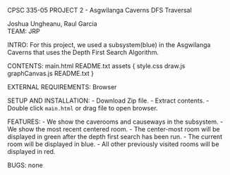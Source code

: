 CPSC 335-05
PROJECT 2 - Asgwilanga Caverns DFS Traversal

Joshua Ungheanu, Raul Garcia  
TEAM: JRP

INTRO:
	For this project, we used a subsystem(blue) in the Asgwilanga Caverns that uses the Depth First Search Algorithm.

CONTENTS:
	main.html
	README.txt
	assets {
		style.css
		draw.js
		graphCanvas.js
		README.txt
	}

EXTERNAL REQUIREMENTS:
	Browser

SETUP AND INSTALLATION:
	- Download Zip file.
	- Extract contents.
	- Double click `main.html` or drag file to open browser.

FEATURES:
	- We show the caverooms and causeways in the subsystem.
	- We show the most recent centered room.
	- The center-most room will be displayed in green after the depth first search has been run.
	- The current room will be displayed in blue.
	- All other previously visited rooms will be displayed in red.

BUGS:
	none
